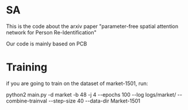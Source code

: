 # SA
This is the code about the arxiv paper "parameter-free spatial attention network for Person Re-Identification"

Our code is mainly based on PCB

# Training
if you are going to train on the dataset of market-1501, run:

python2 main.py -d market -b 48 -j 4 --epochs 100 --log logs/market/ --combine-trainval --step-size 40 --data-dir Market-1501 
